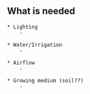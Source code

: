 ## What is needed

    * Lighting
        - 

    * Water/Irrigation
        - 

    * Airflow 
        - 

    * Growing medium (soil??)
        -   

